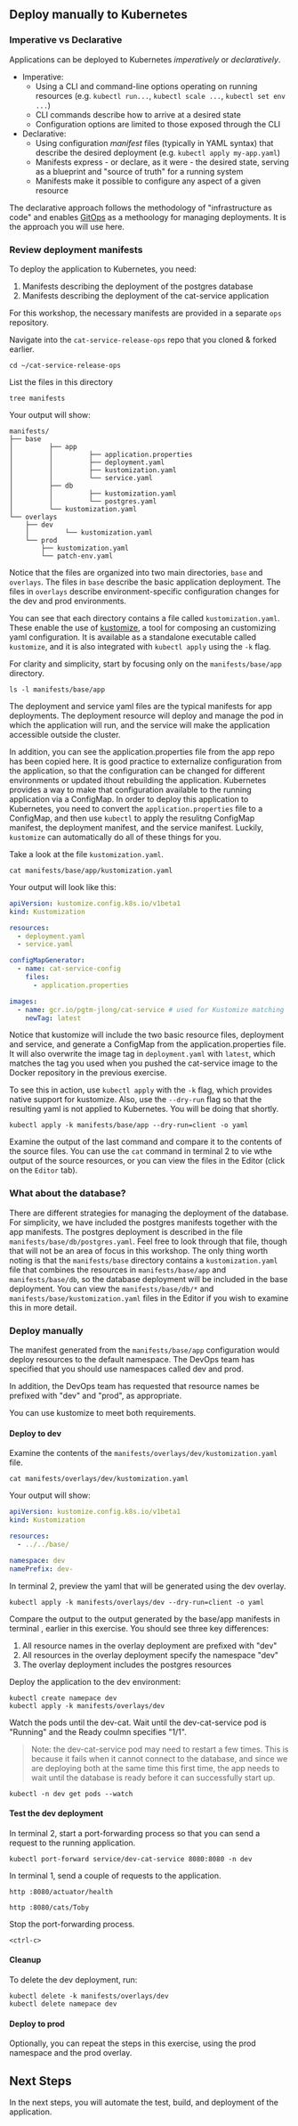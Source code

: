 ## Deploy manually to Kubernetes

### Imperative vs Declarative

Applications can be deployed to Kubernetes _imperatively_ or _declaratively_.
- Imperative:
    - Using a CLI and command-line options operating on running resources (e.g. `kubectl run...`, `kubectl scale ...`, `kubectl set env ...`)
    - CLI commands describe how to arrive at a desired state
    - Configuration options are limited to those exposed through the CLI
- Declarative:
    - Using configuration _manifest_ files (typically in YAML syntax) that describe the desired deployment (e.g. `kubectl apply my-app.yaml`)
    - Manifests express - or declare, as it were - the desired state, serving as a blueprint and "source of truth" for a running system
    - Manifests make it possible to configure any aspect of a given resource

The declarative approach follows the methodology of "infrastructure as code" and enables [GitOps](https://www.gitops.tech) as a methoology for managing deployments. It is the approach you will use here.

### Review deployment manifests

To deploy the application to Kubernetes, you need:
1. Manifests describing the deployment of the postgres database
2. Manifests describing the deployment of the cat-service application

For this workshop, the necessary manifests are provided in a separate `ops` repository.

Navigate into the `cat-service-release-ops` repo that you cloned & forked earlier.
```execute-1
cd ~/cat-service-release-ops
```

List the files in this directory
```execute-1
tree manifests
```

Your output will show:
```
manifests/
├── base
│         ├── app
│         │         ├── application.properties
│         │         ├── deployment.yaml
│         │         ├── kustomization.yaml
│         │         └── service.yaml
│         ├── db
│         │         ├── kustomization.yaml
│         │         └── postgres.yaml
│         └── kustomization.yaml
└── overlays
    ├── dev
    │         └── kustomization.yaml
    └── prod
        ├── kustomization.yaml
        └── patch-env.yaml
```

Notice that the files are organized into two main directories, `base` and `overlays`.
The files in `base` describe the basic application deployment.
The files in `overlays` describe environment-specific configuration changes for the dev and prod environments.

You can see that each directory contains a file called `kustomization.yaml`.
These enable the use of [kustomize](https://kustomize.io), a tool for composing an customizing yaml configuration. It is available as a standalone executable called `kustomize`, and it is also integrated with `kubectl apply` using the `-k` flag.

For clarity and simplicity, start by focusing only on the `manifests/base/app` directory.
```execute-all
ls -l manifests/base/app
```

The deployment and service yaml files are the typical manifests for app deployments.
The deployment resource will deploy and manage the pod in which the application will run, and the service will make the application accessible outside the cluster.

In addition, you can see the application.properties file from the app repo has been copied here.
It is good practice to externalize configuration from the application, so that the configuration can be changed for different environments or updated ithout rebuilding the application.
Kubernetes provides a way to make that configuration available to the running application via a ConfigMap.
In order to deploy this application to Kubernetes, you need to convert the `application.properties` file to a ConfigMap, and then use `kubectl` to apply the resulitng ConfigMap manifest, the deployment manifest, and the service manifest. Luckily, `kustomize` can automatically do all of these things for you.

Take a look at the file `kustomization.yaml`.
```execute-1
cat manifests/base/app/kustomization.yaml
```

Your output will look like this:
```yaml
apiVersion: kustomize.config.k8s.io/v1beta1
kind: Kustomization

resources:
  - deployment.yaml
  - service.yaml

configMapGenerator:
  - name: cat-service-config
    files:
      - application.properties

images:
  - name: gcr.io/pgtm-jlong/cat-service # used for Kustomize matching
    newTag: latest
```

Notice that kustomize will include the two basic resource files, deployment and service, and generate a ConfigMap from the application.properties file. It will also overwrite the image tag in `deployment.yaml` with `latest`, which matches the tag you used when you pushed the cat-service image to the Docker repository in the previous exercise.

To see this in action, use `kubectl apply` with the `-k` flag, which provides native support for kustomize.
Also, use the `--dry-run` flag so that the resulting yaml is not applied to Kubernetes.
You will be doing that shortly.
```execute-1
kubectl apply -k manifests/base/app --dry-run=client -o yaml
```

Examine the output of the last command and compare it to the contents of the source files. You can use the `cat` command in terminal 2 to vie wthe output of the source resources, or you can view the files in the Editor (click on the `Editor` tab).

### What about the database?

There are different strategies for managing the deployment of the database.
For simplicity, we have included the postgres manifests together with the app manifests.
The postgres deployment is described in the file `manifests/base/db/postgres.yaml`.
Feel free to look through that file, though that will not be an area of focus in this workshop.
The only thing worth noting is that the `manifests/base` directory contains a `kustomization.yaml` file that combines the resources in `manifests/base/app` and `manifests/base/db`, so the database deployment will be included in the base deployment. You can view the `manifests/base/db/*` and `manifests/base/kustomization.yaml` files in the Editor if you wish to examine this in more detail.

### Deploy manually

The manifest generated from the `manifests/base/app` configuration would deploy resources to the default namespace. The DevOps team has specified that you should use namespaces called dev and prod.

In addition, the DevOps team has requested that resource names be prefixed with "dev" and "prod", as appropriate.

You can use kustomize to meet both requirements.

#### Deploy to dev

Examine the contents of the `manifests/overlays/dev/kustomization.yaml` file.
```execute-1
cat manifests/overlays/dev/kustomization.yaml
```

Your output will show:
```yaml
apiVersion: kustomize.config.k8s.io/v1beta1
kind: Kustomization

resources:
  - ../../base/

namespace: dev
namePrefix: dev-
```

In terminal 2, preview the yaml that will be generated using the dev overlay.
```execute-2
kubectl apply -k manifests/overlays/dev --dry-run=client -o yaml
```

Compare the output to the output generated by the base/app manifests in terminal , earlier in this exercise.
You should see three key differences:
1. All resource names in the overlay deployment are prefixed with "dev"
2. All resources in the overlay deployment  specify the namespace "dev"
3. The overlay deployment includes the postgres resources

Deploy the application to the dev environment:
```execute-1
kubectl create namepace dev
kubectl apply -k manifests/overlays/dev
```

Watch the pods until the dev-cat.
Wait until the dev-cat-service pod is "Running" and the Ready coulmn specifies "1/1".
> Note: the dev-cat-service pod may need to restart a few times.
> This is because it fails when it cannot connect to the database, and since we are deploying both at the same time this first time, the app needs to wait until the database is ready before it can successfully start up.
```execute-1
kubectl -n dev get pods --watch
```

#### Test the dev deployment

In terminal 2, start a port-forwarding process so that you can send a request to the running application.
```execute-2
kubectl port-forward service/dev-cat-service 8080:8080 -n dev
```

In terminal 1, send a couple of requests to the application.
```execute-1
http :8080/actuator/health
```

```execute-1
http :8080/cats/Toby
```

Stop the port-forwarding process.
```execute-2
<ctrl-c>
```

#### Cleanup

To delete the dev deployment, run:
```execute-1
kubectl delete -k manifests/overlays/dev
kubectl delete namepace dev
```

#### Deploy to prod

Optionally, you can repeat the steps in this exercise, using the prod namespace and the prod overlay.

## Next Steps
In the next steps, you will automate the test, build, and deployment of the application.